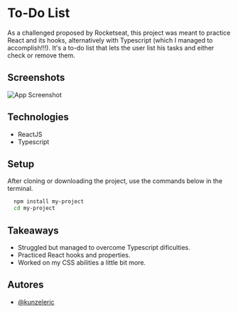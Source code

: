 
# To-Do List

As a challenged proposed by Rocketseat, this project was meant to practice React and its hooks, alternatively with Typescript (which I managed to accomplish!!!). It's a to-do list that lets the user list his tasks and either check or remove them.


## Screenshots

![App Screenshot](https://via.placeholder.com/468x300?text=App+Screenshot+Here)


## Technologies

- ReactJS
- Typescript

## Setup

After cloning or downloading the project, use the commands below in the terminal.

```bash
  npm install my-project
  cd my-project
```
    
## Takeaways

- Struggled but managed to overcome Typescript dificulties.
- Practiced React hooks and properties.
- Worked on my CSS abilities a little bit more.
## Autores

- [@kunzeleric](https://www.github.com/kunzeleric)

